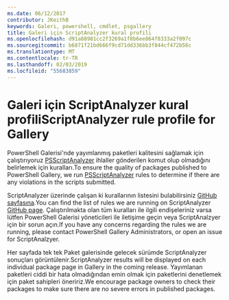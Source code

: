 ```yaml
---
ms.date: 06/12/2017
contributor: JKeithB
keywords: Galeri, powershell, cmdlet, psgallery
title: Galeri için ScriptAnalyzer kural profili
ms.openlocfilehash: d91a88981cc2f3269a1f8b6ee864f8333a2f097c
ms.sourcegitcommit: b6871f21bd666f9cd71dd336bb3f844cf472b56c
ms.translationtype: MT
ms.contentlocale: tr-TR
ms.lasthandoff: 02/03/2019
ms.locfileid: "55683859"
---
```

# <a name="scriptanalyzer-rule-profile-for-gallery"></a><span data-ttu-id="4d2e4-103">Galeri için ScriptAnalyzer kural profili</span><span class="sxs-lookup"><span data-stu-id="4d2e4-103">ScriptAnalyzer rule profile for Gallery</span></span>

<span data-ttu-id="4d2e4-104">PowerShell Galerisi'nde yayımlanmış paketleri kalitesini sağlamak için çalıştırıyoruz [PSScriptAnalyzer](https://github.com/PowerShell/PSScriptAnalyzer) ihlaller gönderilen komut olup olmadığını belirlemek için kuralları.</span><span class="sxs-lookup"><span data-stu-id="4d2e4-104">To ensure the quality of packages published to PowerShell Gallery, we run [PSScriptAnalyzer](https://github.com/PowerShell/PSScriptAnalyzer) rules to determine if there are any violations in the scripts submitted.</span></span>

<span data-ttu-id="4d2e4-105">ScriptAnalyzer üzerinde çalışan ki kurallarının listesini bulabilirsiniz [GitHub sayfasına](https://github.com/PowerShell/PSScriptAnalyzer/blob/development/Engine/Settings/PSGallery.psd1).</span><span class="sxs-lookup"><span data-stu-id="4d2e4-105">You can find the list of rules we are running on ScriptAnalyzer [GitHub page](https://github.com/PowerShell/PSScriptAnalyzer/blob/development/Engine/Settings/PSGallery.psd1).</span></span>
<span data-ttu-id="4d2e4-106">Çalıştırılmakta olan tüm kuralları ile ilgili endişeleriniz varsa lütfen PowerShell Galerisi yöneticileri ile iletişime geçin veya ScriptAnalzyer için bir sorun açın.</span><span class="sxs-lookup"><span data-stu-id="4d2e4-106">If you have any concerns regarding the rules we are running, please contact PowerShell Gallery Administrators, or open an issue for ScriptAnalzyer.</span></span>

<span data-ttu-id="4d2e4-107">Her sayfada tek tek Paket galerisinde gelecek sürümde ScriptAnalyzer sonuçları görüntülenir.</span><span class="sxs-lookup"><span data-stu-id="4d2e4-107">ScriptAnalyzer results will be displayed on each individual package page in Gallery in the coming release.</span></span> <span data-ttu-id="4d2e4-108">Yayımlanan paketleri ciddi bir hata olmadığından emin olmak için paketlerini denetlemek için paket sahipleri öneririz.</span><span class="sxs-lookup"><span data-stu-id="4d2e4-108">We encourage package owners to check their packages to make sure there are no severe errors in published packages.</span></span>
